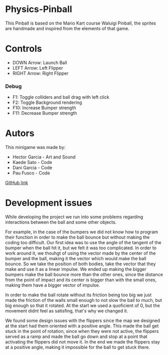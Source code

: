 # Physics-Pinball
This Pinball is based on the Mario Kart course Waluigi Pinball, the sprites are handmade and inspired from the elements of that game.

# Controls
- DOWN  Arrow: Launch Ball
- LEFT  Arrow: Left  Flipper
- RIGHT Arrow: Right Flipper

### Debug
  - F1: Toggle colliders and ball drag with left click
  - F2: Toggle Background rendering
  - F10: Increase Bumper strength
  - F11: Decrease Bumper strength

# Autors
This minigame was made by:
  - Hector Garcia - Art and Sound
  - Kaede Sato - Code
  - Dani Garcia - Code
  - Pau Fusco - Code
  
[GitHub link](https://github.com/PauFusco/Physics-Pinball)

# Development issues
While developing the project we run into some problems regarding interactions between the ball and some other objects.

For example, in the case of the bumpers we did not know how to program their function in order to make the ball bounce but without making the coding too difficult. Our first idea was to use the angle of the tangent of the bumper when the ball hit it, but we felt it was too complicated. In order to work around it, we thouhgt of using the vector made by the center of the bumper and the ball, making it the vector which would make the ball bounce. So we take the position of both bodies, take the vector that they make and use it as a linear impulse. We ended up making the bigger bumpers make the ball bounce more than the other ones, since the distance from the point of impact and its center is bigger than with the small ones, making them have a bigger vector of impulse.

In order to make the ball rotate without its friction being too big we just made the friction of the walls small enough to not slow the ball to much, but big enough so that it rotated. At the start we used a quoficient of 0, but the movement didnt feel as satisfing, that's why we changed it.

We found some design issues with the flippers since the map we designed at the start had them oriented with a positive angle. This made the ball get stuck in the point of rotation, since when they were not active, the flippers served as a ramp and made the ball go down and stop at a point that activating the flippers did not move it. In the end we made the flippers stay at a positive angle, making it impossible for the ball to get stuck there.
